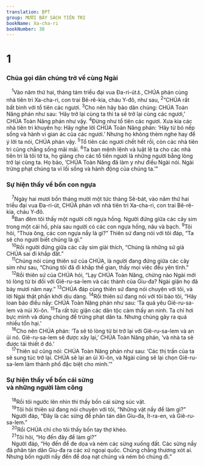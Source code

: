 ```yaml
---
translation: BPT
group: MƯỜI BẢY SÁCH TIÊN TRI
bookName: Xa-cha-ri 
bookNumber: 38
---
```


<div class="title"><h1>1</h1><h3>Chúa gọi dân chúng trở về cùng Ngài</h3></div>
<span class="verse xa_1_1"> <sup>1</sup>Vào năm thứ hai, tháng tám triều đại vua Đa-ri-út<a data-toggle="tooltip" data-placement="bottom" title="Tức khoảng năm 520 trước Công nguyên.">⚓</a>, CHÚA phán cùng nhà tiên tri Xa-cha-ri, con trai Bê-rê-kia, cháu Y-đô, như sau,</span>
<span class="verse xa_1_2"><sup>2</sup>“CHÚA rất bất bình với tổ tiên các ngươi.</span>
<span class="verse xa_1_3"><sup>3</sup>Cho nên hãy bảo dân chúng: CHÚA Toàn Năng phán như sau: ‘Hãy trở lại cùng ta thì ta sẽ trở lại cùng các ngươi,’ CHÚA Toàn Năng phán như vậy.</span>
<span class="verse xa_1_4"><sup>4</sup>Đừng như tổ tiên các ngươi. Xưa kia các nhà tiên tri khuyên họ: Hãy nghe lời CHÚA Toàn Năng phán: ‘Hãy từ bỏ nếp sống và hành vi gian ác của các ngươi.’ Nhưng họ không thèm nghe hay để ý lời ta nói, CHÚA phán vậy.</span>
<span class="verse xa_1_5"><sup>5</sup>Tổ tiên các ngươi chết hết rồi, còn các nhà tiên tri cũng chẳng sống mãi mãi.</span>
<span class="verse xa_1_6"><sup>6</sup>Ta ban mệnh lệnh và luật lệ ta cho các nhà tiên tri là tôi tớ ta, họ giảng cho các tổ tiên ngươi là những người bằng lòng trở lại cùng ta. Họ bảo, ‘CHÚA Toàn Năng đã làm y như điều Ngài nói. Ngài trừng phạt chúng ta vì lối sống và hành động của chúng ta.’”<br/></span>
<div class="title"><h3>Sự hiện thấy về bốn con ngựa</h3></div>
<span class="verse xa_1_7"> <sup>7</sup>Ngày hai mươi bốn tháng mười một tức tháng Sê-bát, vào năm thứ hai triều đại vua Đa-ri-út, CHÚA phán với nhà tiên tri Xa-cha-ri, con trai Bê-rê-kia, cháu Y-đô.<br/></span>
<span class="verse xa_1_8"> <sup>8</sup>Ban đêm tôi thấy một người cỡi ngựa hồng. Người đứng giữa các cây sim trong một cái hố, phía sau người có các con ngựa hồng, nâu và bạch.</span>
<span class="verse xa_1_9"><sup>9</sup>Tôi hỏi, “Thưa ông, các con ngựa nầy là gì?” Thiên sứ đang nói với tôi đáp, “Ta sẽ cho ngươi biết chúng là gì.”<br/></span>
<span class="verse xa_1_10"> <sup>10</sup>Rồi người đứng giữa các cây sim giải thích, “Chúng là những sứ giả CHÚA sai đi khắp đất.”<br/></span>
<span class="verse xa_1_11"> <sup>11</sup>Chúng nói cùng thiên sứ của CHÚA, là người đang đứng giữa các cây sim như sau, “Chúng tôi đã đi khắp thế gian, thấy mọi việc đều yên tĩnh.”<br/></span>
<span class="verse xa_1_12"> <sup>12</sup>Rồi thiên sứ của CHÚA hỏi, “Lạy CHÚA Toàn Năng, chừng nào Ngài mới tỏ lòng từ bi đối với Giê-ru-sa-lem và các thành của Giu-đa? Ngài giận họ đã bảy mươi năm nay.”</span>
<span class="verse xa_1_13"><sup>13</sup>CHÚA đáp cùng thiên sứ đang nói chuyện với tôi, và lời Ngài thật phấn khởi dịu dàng.</span>
<span class="verse xa_1_14"><sup>14</sup>Rồi thiên sứ đang nói với tôi bảo tôi, “Hãy loan báo điều nầy: CHÚA Toàn Năng phán như sau: ‘Ta quá yêu Giê-ru-sa-lem và núi Xi-ôn.</span>
<span class="verse xa_1_15"><sup>15</sup>Ta rất tức giận các dân tộc cảm thấy an ninh. Ta chỉ hơi bực mình và dùng chúng để trừng phạt dân ta. Nhưng chúng gây ra quá nhiều tổn hại.’<br/></span>
<span class="verse xa_1_16"> <sup>16</sup>Cho nên CHÚA phán: ‘Ta sẽ tỏ lòng từ bi trở lại với Giê-ru-sa-lem và an ủi nó. Giê-ru-sa-lem sẽ được xây lại,’ CHÚA Toàn Năng phán, ‘và nhà ta sẽ được tái thiết ở đó.’<br/></span>
<span class="verse xa_1_17"> <sup>17</sup>Thiên sứ cũng nói: CHÚA Toàn Năng phán như sau: ‘Các thị trấn của ta sẽ sung túc trở lại. CHÚA sẽ lại an ủi Xi-ôn, và Ngài cũng sẽ lại chọn Giê-ru-sa-lem làm thành phố đặc biệt cho mình.’”<br/></span>
<div class="title"><h3>Sự hiện thấy về bốn cái sừng<br/>và những người làm công</h3></div>
<span class="verse xa_1_18"> <sup>18</sup>Rồi tôi ngước lên nhìn thì thấy bốn cái sừng súc vật.<br/></span>
<span class="verse xa_1_19"> <sup>19</sup>Tôi hỏi thiên sứ đang nói chuyện với tôi, “Những vật nầy để làm gì?”<br/> Người đáp, “Đây là các sừng để phân tán dân Giu-đa, Ít-ra-en, và Giê-ru-sa-lem.”<br/></span>
<span class="verse xa_1_20"> <sup>20</sup>Rồi CHÚA chỉ cho tôi thấy bốn tay thợ khéo.<br/></span>
<span class="verse xa_1_21"> <sup>21</sup>Tôi hỏi, “Họ đến đây để làm gì?”<br/> Người đáp, “Họ đến để đe dọa và ném các sừng xuống đất. Các sừng nầy đã phân tán dân Giu-đa ra các xứ ngoại quốc. Chúng chẳng thương xót ai. Nhưng bốn người nầy đến để doạ nạt chúng và ném bỏ chúng đi.”<br/></span>

